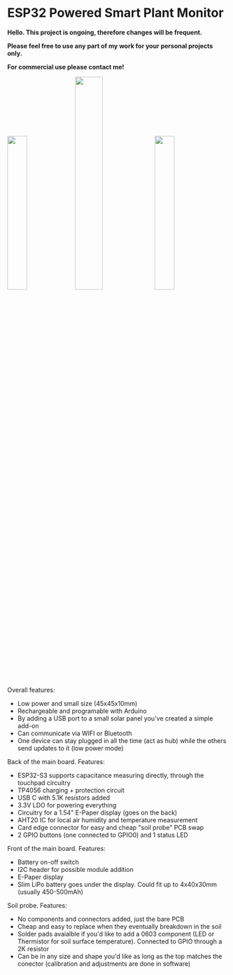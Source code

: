 # ESP32 Powered Smart Plant Monitor



**Hello. This project is ongoing, therefore changes will be frequent.**

**Please feel free to use any part of my work for your personal projects only.**

**For commercial use please contact me!**




<img src="https://github.com/ovidiu4/smart-plant-monitor/blob/main/pictures/interface/sensors.jpg" width=30% height=30%>  <img src="https://github.com/ovidiu4/smart-plant-monitor/blob/main/pictures/presentation.jpg" width=35.3% height=35.3%>  <img src="https://github.com/ovidiu4/smart-plant-monitor/blob/main/pictures/interface/firmware.jpg" width=30% height=30%>

 
Overall features:
- Low power and small size (45x45x10mm)
- Rechargeable and programable with Arduino
- By adding a USB port to a small solar panel you've created a simple add-on 
- Can communicate via WIFI or Bluetooth
- One device can stay plugged in all the time (act as hub) while the others send updates to it (low power mode)


Back of the main board. Features:
- ESP32-S3 supports capacitance measuring directly, through the touchpad circuitry
- TP4056 charging + protection circuit
- USB C with 5.1K resistors added
- 3.3V LDO for powering everything
- Circuitry for a 1.54" E-Paper display (goes on the back)
- AHT20 IC for local air humidity and temperature measurement
- Card edge connector for easy and cheap "soil probe" PCB swap
- 2 GPIO buttons (one connected to GPIO0) and 1 status LED



Front of the main board. Features:
- Battery on-off switch
- I2C header for possible module addition
- E-Paper display
- Slim LiPo battery goes under the display. Could fit up to 4x40x30mm (usually 450-500mAh)



Soil probe. Features:
- No components and connectors added, just the bare PCB
- Cheap and easy to replace when they eventually breakdown in the soil
- Solder pads avaialble if you'd like to add a 0603 component (LED or Thermistor for soil surface temperature). Connected to GPIO through a 2K resistor
- Can be in any size and shape you'd like as long as the top matches the conector (calibration and adjustments are done in software)


